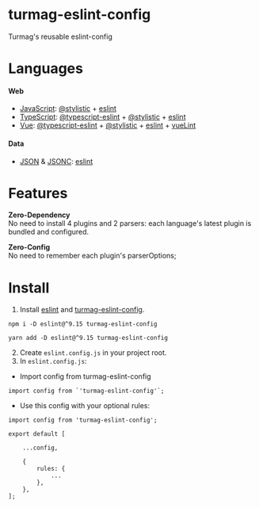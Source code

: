 # turmag-eslint-config

Turmag's reusable eslint-config

# Languages
#### Web #
* [JavaScript](https://developer.mozilla.org/en-US/docs/Web/JavaScript): [@stylistic](https://eslint.style) + [eslint](https://eslint.org)
* [TypeScript](https://www.typescriptlang.org): [@typescript-eslint](https://typescript-eslint.io) + [@stylistic](https://eslint.style) + [eslint](https://eslint.org)
* [Vue](https://vuejs.org): [@typescript-eslint](https://typescript-eslint.io) + [@stylistic](https://eslint.style) + [eslint](https://eslint.org) + [vueLint](https://eslint.vuejs.org)

#### Data #
* [JSON](https://json.org) & [JSONC](https://code.visualstudio.com/docs/languages/json#_json-with-comments): [eslint](https://eslint.org)

# Features
**Zero-Dependency**<br>
No need to install 4 plugins and 2 parsers: each language's latest plugin is bundled and configured.

**Zero-Config**<br>
No need to remember each plugin's parserOptions;

# Install
1. Install [eslint](https://eslint.org) and [turmag-eslint-config](https://www.npmjs.com/package/turmag-eslint-config).

```
npm i -D eslint@^9.15 turmag-eslint-config
```
```
yarn add -D eslint@^9.15 turmag-eslint-config
```
2. Create `eslint.config.js` in your project root.
3. In `eslint.config.js`:
* Import config from turmag-eslint-config

```
import config from `'turmag-eslint-config'`;
```
* Use this config with your optional rules:

```
import config from 'turmag-eslint-config';

export default [

    ...config,

    {
        rules: {
            ...
        },
    },
];
```
